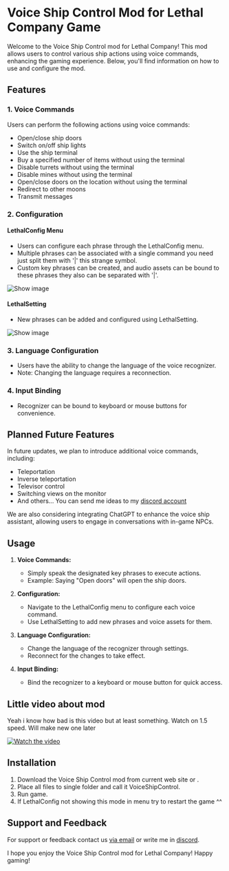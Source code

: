 # Voice Ship Control Mod for Lethal Company Game

Welcome to the Voice Ship Control mod for Lethal Company! This mod allows users to control various ship actions using voice commands, enhancing the gaming experience. Below, you'll find information on how to use and configure the mod.

## Features

### 1. Voice Commands

Users can perform the following actions using voice commands:

- Open/close ship doors
- Switch on/off ship lights
- Use the ship terminal
- Buy a specified number of items without using the terminal
- Disable turrets without using the terminal
- Disable mines without using the terminal
- Open/close doors on the location without using the terminal
- Redirect to other moons
- Transmit messages

### 2. Configuration

#### LethalConfig Menu

- Users can configure each phrase through the LethalConfig menu.
- Multiple phrases can be associated with a single command you need just split them with '|' this strange symbol.
- Custom key phrases can be created, and audio assets can be bound to these phrases they also can be separated with '|'.
  
![Show image](https://i.ibb.co/xgcp9SV/Lethal-Config-Menu.png)

#### LethalSetting

- New phrases can be added and configured using LethalSetting.
  
![Show image](https://i.ibb.co/3z3XkV1/Lethal-Settings-Menu.png)

### 3. Language Configuration

- Users have the ability to change the language of the voice recognizer.
- Note: Changing the language requires a reconnection.

### 4. Input Binding

- Recognizer can be bound to keyboard or mouse buttons for convenience.

## Planned Future Features

In future updates, we plan to introduce additional voice commands, including:

- Teleportation
- Inverse teleportation
- Televisor control
- Switching views on the monitor
- And others... You can send me ideas to my [discord account](https://discordapp.com/users/_judik_)

We are also considering integrating ChatGPT to enhance the voice ship assistant, allowing users to engage in conversations with in-game NPCs.

## Usage

1. **Voice Commands:**
   - Simply speak the designated key phrases to execute actions.
   - Example: Saying "Open doors" will open the ship doors.

2. **Configuration:**
   - Navigate to the LethalConfig menu to configure each voice command.
   - Use LethalSetting to add new phrases and voice assets for them.

3. **Language Configuration:**
   - Change the language of the recognizer through settings.
   - Reconnect for the changes to take effect.

4. **Input Binding:**
   - Bind the recognizer to a keyboard or mouse button for quick access.

## Little video about mod

Yeah i know how bad is this video but at least something. Watch on 1.5 speed. Will make new one later

[![Watch the video](https://i.ibb.co/Vxzh0BZ/image.png)](https://www.youtube.com/watch?v=QqmwDZ3J-TI&ab_channel=Judik)

## Installation

1. Download the Voice Ship Control mod from current web site or .
2. Place all files to single folder and call it VoiceShipControl.
3. Run game.
4. If LethalConfig not showing this mode in menu try to restart the game ^^

## Support and Feedback

For support or feedback contact us [via email](mailto:InkognitoZum@gmail.com) or write me in [discord](https://discordapp.com/users/_judik_).

I hope you enjoy the Voice Ship Control mod for Lethal Company! Happy gaming!
